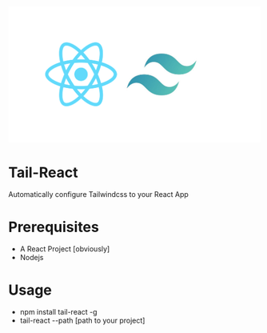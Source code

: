 ![](/tail-react.png)
# Tail-React
Automatically configure Tailwindcss to your React App

# Prerequisites
* A React Project [obviously]
* Nodejs

# Usage
* npm install tail-react -g
* tail-react --path [path to your project]

